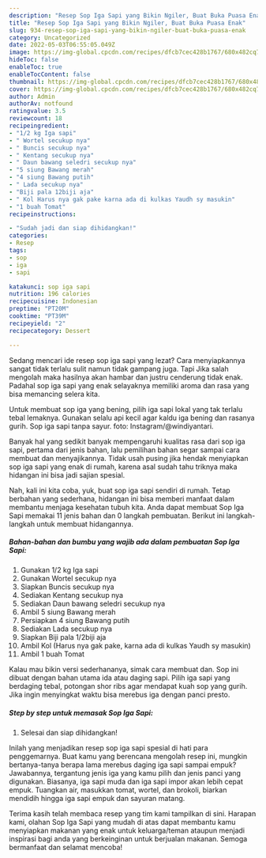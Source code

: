 ```yaml
---
description: "Resep Sop Iga Sapi yang Bikin Ngiler, Buat Buka Puasa Enak"
title: "Resep Sop Iga Sapi yang Bikin Ngiler, Buat Buka Puasa Enak"
slug: 934-resep-sop-iga-sapi-yang-bikin-ngiler-buat-buka-puasa-enak
category: Uncategorized
date: 2022-05-03T06:55:05.049Z
image: https://img-global.cpcdn.com/recipes/dfcb7cec428b1767/680x482cq70/sop-iga-sapi-foto-resep-utama.jpg
hideToc: false
enableToc: true
enableTocContent: false
thumbnail: https://img-global.cpcdn.com/recipes/dfcb7cec428b1767/680x482cq70/sop-iga-sapi-foto-resep-utama.jpg
cover: https://img-global.cpcdn.com/recipes/dfcb7cec428b1767/680x482cq70/sop-iga-sapi-foto-resep-utama.jpg
author: Admin
authorAv: notfound
ratingvalue: 3.5
reviewcount: 18
recipeingredient:
- "1/2 kg Iga sapi"
- " Wortel secukup nya"
- " Buncis secukup nya"
- " Kentang secukup nya"
- " Daun bawang seledri secukup nya"
- "5 siung Bawang merah"
- "4 siung Bawang putih"
- " Lada secukup nya"
- "Biji pala 12biji aja"
- " Kol Harus nya gak pake karna ada di kulkas Yaudh sy masukin"
- "1 buah Tomat"
recipeinstructions:

- "Sudah jadi dan siap dihidangkan!"
categories:
- Resep
tags:
- sop
- iga
- sapi

katakunci: sop iga sapi 
nutrition: 196 calories
recipecuisine: Indonesian
preptime: "PT20M"
cooktime: "PT39M"
recipeyield: "2"
recipecategory: Dessert

---
```



Sedang mencari ide resep sop iga sapi yang lezat? Cara menyiapkannya sangat tidak terlalu sulit namun tidak gampang juga. Tapi Jika salah mengolah maka hasilnya akan hambar dan justru cenderung tidak enak. Padahal sop iga sapi yang enak selayaknya memiliki aroma dan rasa yang bisa memancing selera kita.


Untuk membuat sop iga yang bening, pilih iga sapi lokal yang tak terlalu tebal lemaknya. Gunakan selalu api kecil agar kaldu iga bening dan rasanya gurih. Sop iga sapi tanpa sayur. foto: Instagram/@windiyantari.

Banyak hal yang sedikit banyak mempengaruhi kualitas rasa dari sop iga sapi, pertama dari jenis bahan, lalu pemilihan bahan segar sampai cara membuat dan menyajikannya. Tidak usah pusing jika hendak menyiapkan sop iga sapi yang enak di rumah, karena asal sudah tahu triknya maka hidangan ini bisa jadi sajian spesial.


Nah, kali ini kita coba, yuk, buat sop iga sapi sendiri di rumah. Tetap berbahan yang sederhana, hidangan ini bisa memberi manfaat dalam membantu menjaga kesehatan tubuh kita. Anda dapat membuat Sop Iga Sapi memakai 11 jenis bahan dan 0 langkah pembuatan. Berikut ini langkah-langkah untuk membuat hidangannya.

<!--inarticleads1-->

##### Bahan-bahan dan bumbu yang wajib ada dalam pembuatan Sop Iga Sapi:

1. Gunakan 1/2 kg Iga sapi
1. Gunakan  Wortel secukup nya
1. Siapkan  Buncis secukup nya
1. Sediakan  Kentang secukup nya
1. Sediakan  Daun bawang seledri secukup nya
1. Ambil 5 siung Bawang merah
1. Persiapkan 4 siung Bawang putih
1. Sediakan  Lada secukup nya
1. Siapkan Biji pala 1/2biji aja
1. Ambil  Kol (Harus nya gak pake, karna ada di kulkas Yaudh sy masukin)
1. Ambil 1 buah Tomat


Kalau mau bikin versi sederhananya, simak cara membuat dan. Sop ini dibuat dengan bahan utama ida atau daging sapi. Pilih iga sapi yang berdaging tebal, potongan shor ribs agar mendapat kuah sop yang gurih. Jika ingin menyingkat waktu bisa merebus iga dengan panci presto. 

<!--inarticleads2-->

##### Step by step untuk memasak Sop Iga Sapi:


1. Selesai dan siap dihidangkan!

Inilah yang menjadikan resep sop iga sapi spesial di hati para penggemarnya. Buat kamu yang berencana mengolah resep ini, mungkin bertanya-tanya berapa lama merebus daging iga sapi sampai empuk? Jawabannya, tergantung jenis iga yang kamu pilih dan jenis panci yang digunakan. Biasanya, iga sapi muda dan iga sapi impor akan lebih cepat empuk. Tuangkan air, masukkan tomat, wortel, dan brokoli, biarkan mendidih hingga iga sapi empuk dan sayuran matang. 

Terima kasih telah membaca resep yang tim kami tampilkan di sini. Harapan kami, olahan Sop Iga Sapi yang mudah di atas dapat membantu kamu menyiapkan makanan yang enak untuk keluarga/teman ataupun menjadi inspirasi bagi anda yang berkeinginan untuk berjualan makanan. Semoga bermanfaat dan selamat mencoba!
